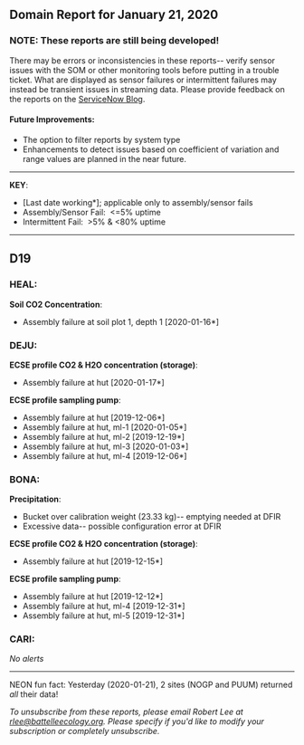 ## Domain Report for January 21, 2020


### NOTE: These reports are still being developed!
There may be errors or inconsistencies in these reports-- verify sensor issues with the SOM or other monitoring tools before putting in a trouble ticket. What are displayed as sensor failures or intermittent failures may instead be transient issues in streaming data.
Please provide feedback on the reports on the [ServiceNow Blog](https://neon.service-now.com/community?id=community_blog&sys_id=9b4fbe8adbed734017ecf9041d9619be).

#### Future Improvements: 
 - The option to filter reports by system type 
 - Enhancements to detect issues based on coefficient of variation and range values are planned in the near future.

***

**KEY**:

 - [Last date working*]; applicable only to assembly/sensor fails
 - Assembly/Sensor Fail:&nbsp;&nbsp;<=5% uptime
 - Intermittent Fail:&nbsp;&nbsp;>5% & <80% uptime

***
## D19

### HEAL:

**Soil CO2 Concentration**:
 - Assembly failure at soil plot 1, depth 1 [2020-01-16*]

### DEJU:

**ECSE profile CO2 & H2O concentration (storage)**:
 - Assembly failure at hut [2020-01-17*]

**ECSE profile sampling pump**:
 - Assembly failure at hut [2019-12-06*]
 - Assembly failure at hut, ml-1 [2020-01-05*]
 - Assembly failure at hut, ml-2 [2019-12-19*]
 - Assembly failure at hut, ml-3 [2020-01-03*]
 - Assembly failure at hut, ml-4 [2019-12-06*]

### BONA:

**Precipitation**:
 - Bucket over calibration weight (23.33 kg)-- emptying needed at DFIR
 - Excessive data-- possible configuration error at DFIR

**ECSE profile CO2 & H2O concentration (storage)**:
 - Assembly failure at hut [2019-12-15*]

**ECSE profile sampling pump**:
 - Assembly failure at hut [2019-12-12*]
 - Assembly failure at hut, ml-4 [2019-12-31*]
 - Assembly failure at hut, ml-5 [2019-12-31*]

### CARI:

_No alerts_

***
NEON fun fact: Yesterday (2020-01-21), 2 sites (NOGP and PUUM) returned _all_ their data!

_To unsubscribe from these reports, please email Robert Lee at rlee@battelleecology.org. Please specify if you'd like to modify your subscription or completely unsubscribe._
